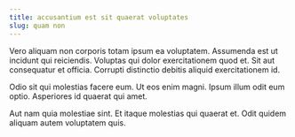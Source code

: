 ```yaml
---
title: accusantium est sit quaerat voluptates
slug: quam non
---
```


Vero aliquam non corporis totam ipsum ea voluptatem. Assumenda est ut incidunt qui reiciendis. Voluptas qui dolor exercitationem quod et. Sit aut consequatur et officia. Corrupti distinctio debitis aliquid exercitationem id.

Odio sit qui molestias facere eum. Ut eos enim magni. Ipsum illum odit eum optio. Asperiores id quaerat qui amet.

Aut nam quia molestiae sint. Et itaque molestias qui quaerat et. Odit quidem aliquam autem voluptatem quis.
